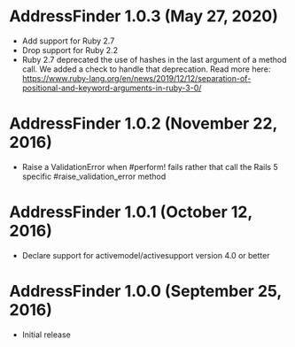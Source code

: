 # AddressFinder 1.0.3 (May 27, 2020)

* Add support for Ruby 2.7
* Drop support for Ruby 2.2
* Ruby 2.7 deprecated the use of hashes in the last argument of a method call. We added a check to handle that deprecation. Read more here: https://www.ruby-lang.org/en/news/2019/12/12/separation-of-positional-and-keyword-arguments-in-ruby-3-0/

# AddressFinder 1.0.2 (November 22, 2016) #

* Raise a ValidationError when #perform! fails rather that call the Rails 5 
  specific #raise_validation_error method

# AddressFinder 1.0.1 (October 12, 2016) #

* Declare support for activemodel/activesupport version 4.0 or better

# AddressFinder 1.0.0 (September 25, 2016) #

* Initial release
